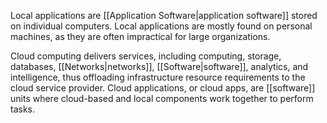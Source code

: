 Local applications are [[Application Software|application software]] stored on individual computers. Local applications are mostly found on personal machines, as they are often impractical for large organizations.

Cloud computing delivers services, including computing, storage, databases, [[Networks|networks]], [[Software|software]], analytics, and intelligence, thus offloading infrastructure resource requirements to the cloud service provider. Cloud applications, or cloud apps, are [[software]] units where cloud-based and local components work together to perform tasks.
